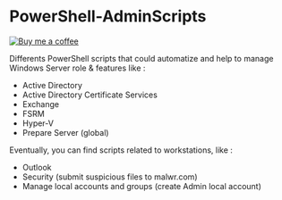 # PowerShell-AdminScripts
[![Buy me a coffee](https://www.buymeacoffee.com/assets/img/custom_images/black_img.png)](https://www.buymeacoff.ee/WikiJM)

Differents PowerShell scripts that could automatize and help to manage Windows Server role & features like :
* Active Directory
* Active Directory Certificate Services
* Exchange
* FSRM
* Hyper-V
* Prepare Server (global)

Eventually, you can find scripts related to workstations, like :
* Outlook
* Security (submit suspicious files to malwr.com)
* Manage local accounts and groups (create Admin local account)
